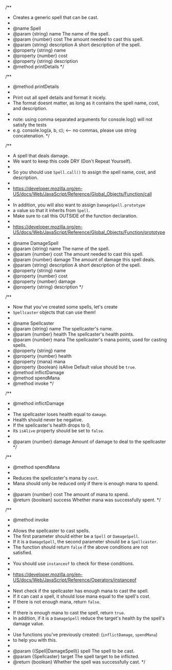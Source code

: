 /**
 * Creates a generic spell that can be cast.
 *
 * @name Spell
 * @param {string} name         The name of the spell.
 * @param {number} cost         The amount needed to cast this spell.
 * @param {string} description  A short description of the spell.
 * @property {string} name
 * @property {number} cost
 * @property {string} description
 * @method   printDetails
 */

  /**
   * @method printDetails
   *
   * Print out all spell details and format it nicely.
   * The format doesnt matter, as long as it contains the spell name, cost, and description.
   *
   * note: using comma separated arguments for console.log() will not satisfy the tests
   * e.g. console.log(a, b, c); <-- no commas, please use string concatenation.
   */

/**
 * A spell that deals damage.
 * We want to keep this code DRY (Don't Repeat Yourself).
 *
 * So you should use `Spell.call()` to assign the spell name, cost, and description.
 *
 * https://developer.mozilla.org/en-US/docs/Web/JavaScript/Reference/Global_Objects/Function/call
 *
 * In addition, you will also want to assign `DamageSpell.prototype`
 * a value so that it inherits from `Spell`.
 * Make sure to call this OUTSIDE of the function declaration.
 *
 * https://developer.mozilla.org/en-US/docs/Web/JavaScript/Reference/Global_Objects/Function/prototype
 *
 * @name DamageSpell
 * @param {string} name         The name of the spell.
 * @param {number} cost         The amount needed to cast this spell.
 * @param {number} damage       The amount of damage this spell deals.
 * @param {string} description  A short description of the spell.
 * @property {string} name
 * @property {number} cost
 * @property {number} damage
 * @property {string} description
 */

/**
 * Now that you've created some spells, let's create
 * `Spellcaster` objects that can use them!
 *
 * @name Spellcaster
 * @param {string} name         The spellcaster's name.
 * @param {number} health       The spellcaster's health points.
 * @param {number} mana         The spellcaster's mana points, used for casting spells.
 * @property {string} name
 * @property {number} health
 * @property {mana} mana
 * @property {boolean} isAlive  Default value should be `true`.
 * @method  inflictDamage
 * @method  spendMana
 * @method  invoke
 */

  /**
   * @method inflictDamage
   *
   * The spellcaster loses health equal to `damage`.
   * Health should never be negative.
   * If the spellcaster's health drops to 0,
   * its `isAlive` property should be set to `false`.
   *
   * @param  {number} damage  Amount of damage to deal to the spellcaster
   */

  /**
   * @method spendMana
   *
   * Reduces the spellcaster's mana by `cost`.
   * Mana should only be reduced only if there is enough mana to spend.
   *
   * @param  {number} cost      The amount of mana to spend.
   * @return {boolean} success  Whether mana was successfully spent.
   */

  /**
   * @method invoke
   *
   * Allows the spellcaster to cast spells.
   * The first parameter should either be a `Spell` or `DamageSpell`.
   * If it is a `DamageSpell`, the second parameter should be a `Spellcaster`.
   * The function should return `false` if the above conditions are not satisfied.
   *
   * You should use `instanceof` to check for these conditions.
   *
   * https://developer.mozilla.org/en-US/docs/Web/JavaScript/Reference/Operators/instanceof
   *
   * Next check if the spellcaster has enough mana to cast the spell.
   * If it can cast a spell, it should lose mana  equal to the spell's cost.
   * If there is not enough mana, return `false`.
   *
   * If there is enough mana to cast the spell, return `true`.
   * In addition, if it is a `DamageSpell` reduce the target's health by the spell's damage value.
   *
   * Use functions you've previously created: (`inflictDamage`, `spendMana`)
   * to help you with this.
   *
   * @param  {(Spell|DamageSpell)} spell  The spell to be cast.
   * @param  {Spellcaster} target         The spell target to be inflicted.
   * @return {boolean}                    Whether the spell was successfully cast.
   */
